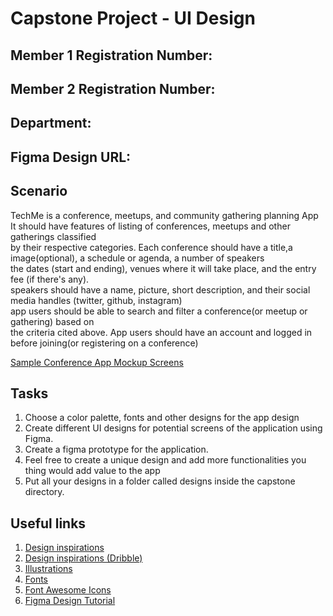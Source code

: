 # Capstone Project - UI Design

## Member 1 Registration Number:

## Member 2 Registration Number:

## Department:

## Figma Design URL:

## Scenario

TechMe is a conference, meetups, and community gathering planning App <br>
It should have features of listing of conferences, meetups and other gatherings classified <br>
by their respective categories. Each conference should have a title,a image(optional), a schedule or agenda, a number of speakers <br>
the dates (start and ending), venues where it will take place, and the entry fee (if there's any). <br>
speakers should have a name, picture, short description, and their social media handles (twitter, github, instagram)<br>
app users should be able to search and filter a conference(or meetup or gathering) based on <br>
the criteria cited above. App users should have an account and logged in before joining(or registering on a conference) <br>


[Sample Conference App Mockup Screens](https://www.figma.com/file/wadC89Pj6fm6VRDLxPpJbz/UI?node-id=7%3A204)

## Tasks
1. Choose a color palette, fonts and other designs for the app design
2. Create different UI designs for potential screens of the application using Figma.
3. Create a figma prototype for the application.
4. Feel free to create a unique design and add more functionalities you thing would add value to the app
5. Put all your designs in a folder called designs inside the capstone directory.


## Useful links

1. [Design inspirations](https://www.behance.net/search/projects?search=mobile+app+design&tracking_source=typeahead_search_suggestion)
2. [Design inspirations (Dribble)](https://dribbble.com/shots/following/mobile)
3. [Illustrations](https://undraw.co/)
4. [Fonts](https://fonts.google.com/)
5. [Font Awesome Icons](https://fontawesome.com/icons)
6. [Figma Design Tutorial](https://www.youtube.com/watch?v=FTFaQWZBqQ8)